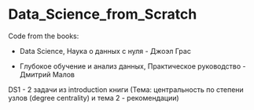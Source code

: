 # Data_Science_from_Scratch
Code from the books:

- Data Science, Наука о данных с нуля - Джоэл Грас

- Глубокое обучение и анализ данных, Практическое руководство - Дмитрий Малов

DS1 - 2 задачи из introduction книги (Тема: центральность по степени узлов (degree centrality) и тема 2 - рекомендации)
